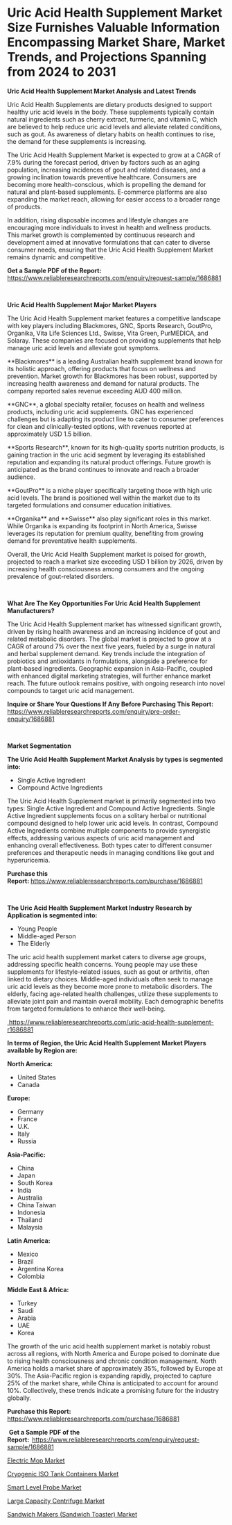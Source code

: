 <p><h1>Uric Acid Health Supplement Market Size Furnishes Valuable Information Encompassing Market Share, Market Trends, and Projections Spanning from 2024 to 2031</h1></p><p><strong>Uric Acid Health Supplement Market Analysis and Latest Trends</strong></p>
<p><p>Uric Acid Health Supplements are dietary products designed to support healthy uric acid levels in the body. These supplements typically contain natural ingredients such as cherry extract, turmeric, and vitamin C, which are believed to help reduce uric acid levels and alleviate related conditions, such as gout. As awareness of dietary habits on health continues to rise, the demand for these supplements is increasing.</p><p>The Uric Acid Health Supplement Market is expected to grow at a CAGR of 7.9% during the forecast period, driven by factors such as an aging population, increasing incidences of gout and related diseases, and a growing inclination towards preventive healthcare. Consumers are becoming more health-conscious, which is propelling the demand for natural and plant-based supplements. E-commerce platforms are also expanding the market reach, allowing for easier access to a broader range of products. </p><p>In addition, rising disposable incomes and lifestyle changes are encouraging more individuals to invest in health and wellness products. This market growth is complemented by continuous research and development aimed at innovative formulations that can cater to diverse consumer needs, ensuring that the Uric Acid Health Supplement Market remains dynamic and competitive.</p></p>
<p><strong>Get a Sample PDF of the Report:&nbsp;</strong> <a href="https://www.reliableresearchreports.com/enquiry/request-sample/1686881?utm_campaign=5&utm_medium=2&utm_source=Github&utm_content=ia&utm_term=16102024&utm_id=uric-acid-health-supplement">https://www.reliableresearchreports.com/enquiry/request-sample/1686881</a></p>
<p>&nbsp;</p>
<p><strong>Uric Acid Health Supplement Major Market Players</strong></p>
<p><p>The Uric Acid Health Supplement market features a competitive landscape with key players including Blackmores, GNC, Sports Research, GoutPro, Organika, Vita Life Sciences Ltd., Swisse, Vita Green, PurMEDICA, and Solaray. These companies are focused on providing supplements that help manage uric acid levels and alleviate gout symptoms.</p><p>**Blackmores** is a leading Australian health supplement brand known for its holistic approach, offering products that focus on wellness and prevention. Market growth for Blackmores has been robust, supported by increasing health awareness and demand for natural products. The company reported sales revenue exceeding AUD 400 million.</p><p>**GNC**, a global specialty retailer, focuses on health and wellness products, including uric acid supplements. GNC has experienced challenges but is adapting its product line to cater to consumer preferences for clean and clinically-tested options, with revenues reported at approximately USD 1.5 billion.</p><p>**Sports Research**, known for its high-quality sports nutrition products, is gaining traction in the uric acid segment by leveraging its established reputation and expanding its natural product offerings. Future growth is anticipated as the brand continues to innovate and reach a broader audience.</p><p>**GoutPro** is a niche player specifically targeting those with high uric acid levels. The brand is positioned well within the market due to its targeted formulations and consumer education initiatives.</p><p>**Organika** and **Swisse** also play significant roles in this market. While Organika is expanding its footprint in North America, Swisse leverages its reputation for premium quality, benefiting from growing demand for preventative health supplements.</p><p>Overall, the Uric Acid Health Supplement market is poised for growth, projected to reach a market size exceeding USD 1 billion by 2026, driven by increasing health consciousness among consumers and the ongoing prevalence of gout-related disorders.</p></p>
<p>&nbsp;</p>
<p><strong>What Are The Key Opportunities For Uric Acid Health Supplement Manufacturers?</strong></p>
<p><p>The Uric Acid Health Supplement market has witnessed significant growth, driven by rising health awareness and an increasing incidence of gout and related metabolic disorders. The global market is projected to grow at a CAGR of around 7% over the next five years, fueled by a surge in natural and herbal supplement demand. Key trends include the integration of probiotics and antioxidants in formulations, alongside a preference for plant-based ingredients. Geographic expansion in Asia-Pacific, coupled with enhanced digital marketing strategies, will further enhance market reach. The future outlook remains positive, with ongoing research into novel compounds to target uric acid management.</p></p>
<p><strong>Inquire or Share Your Questions If Any Before Purchasing This Report:</strong> <a href="https://www.reliableresearchreports.com/enquiry/pre-order-enquiry/1686881?utm_campaign=5&utm_medium=2&utm_source=Github&utm_content=ia&utm_term=16102024&utm_id=uric-acid-health-supplement">https://www.reliableresearchreports.com/enquiry/pre-order-enquiry/1686881</a></p>
<p>&nbsp;</p>
<p><strong>Market Segmentation</strong></p>
<p><strong>The Uric Acid Health Supplement Market Analysis by types is segmented into:</strong></p>
<p><ul><li>Single Active Ingredient</li><li>Compound Active Ingredients</li></ul></p>
<p><p>The Uric Acid Health Supplement market is primarily segmented into two types: Single Active Ingredient and Compound Active Ingredients. Single Active Ingredient supplements focus on a solitary herbal or nutritional compound designed to help lower uric acid levels. In contrast, Compound Active Ingredients combine multiple components to provide synergistic effects, addressing various aspects of uric acid management and enhancing overall effectiveness. Both types cater to different consumer preferences and therapeutic needs in managing conditions like gout and hyperuricemia.</p></p>
<p><strong>Purchase this Report:&nbsp;</strong><a href="https://www.reliableresearchreports.com/purchase/1686881?utm_campaign=5&utm_medium=2&utm_source=Github&utm_content=ia&utm_term=16102024&utm_id=uric-acid-health-supplement">https://www.reliableresearchreports.com/purchase/1686881</a></p>
<p>&nbsp;</p>
<p><strong>The Uric Acid Health Supplement Market Industry Research by Application is segmented into:</strong></p>
<p><ul><li>Young People</li><li>Middle-aged Person</li><li>The Elderly</li></ul></p>
<p><p>The uric acid health supplement market caters to diverse age groups, addressing specific health concerns. Young people may use these supplements for lifestyle-related issues, such as gout or arthritis, often linked to dietary choices. Middle-aged individuals often seek to manage uric acid levels as they become more prone to metabolic disorders. The elderly, facing age-related health challenges, utilize these supplements to alleviate joint pain and maintain overall mobility. Each demographic benefits from targeted formulations to enhance their well-being.</p></p>
<p><a href="https://www.reliableresearchreports.com/uric-acid-health-supplement-r1686881?utm_campaign=5&utm_medium=2&utm_source=Github&utm_content=ia&utm_term=16102024&utm_id=uric-acid-health-supplement">&nbsp;https://www.reliableresearchreports.com/uric-acid-health-supplement-r1686881</a></p>
<p><strong>In terms of Region, the Uric Acid Health Supplement Market Players available by Region are:</strong></p>
<p>
    <p> <strong> North America: </strong>
        <ul>
            <li>United States</li>
            <li>Canada</li>
        </ul>
        </p> 
    <p> <strong> Europe: </strong>
        <ul>
            <li>Germany</li>
            <li>France</li>
            <li>U.K.</li>
            <li>Italy</li>
            <li>Russia</li>
        </ul>
        </p> 
    <p> <strong> Asia-Pacific: </strong>
        <ul>
            <li>China</li>
            <li>Japan</li>
            <li>South Korea</li>
            <li>India</li>
            <li>Australia</li>
            <li>China Taiwan</li>
            <li>Indonesia</li>
            <li>Thailand</li>
            <li>Malaysia</li>
        </ul>
        </p> 
    <p> <strong> Latin America: </strong>
        <ul>
            <li>Mexico</li>
            <li>Brazil</li>
            <li>Argentina Korea</li>
            <li>Colombia</li>
        </ul>
        </p> 
    <p> <strong> Middle East & Africa: </strong>
        <ul>
            <li>Turkey</li>
            <li>Saudi</li>
            <li>Arabia</li>
            <li>UAE</li>
            <li>Korea</li>
        </ul>
    </p>
    </p>
<p><p>The growth of the uric acid health supplement market is notably robust across all regions, with North America and Europe poised to dominate due to rising health consciousness and chronic condition management. North America holds a market share of approximately 35%, followed by Europe at 30%. The Asia-Pacific region is expanding rapidly, projected to capture 25% of the market share, while China is anticipated to account for around 10%. Collectively, these trends indicate a promising future for the industry globally.</p></p>
<p><strong>Purchase this Report: </strong><a href="https://www.reliableresearchreports.com/purchase/1686881?utm_campaign=5&utm_medium=2&utm_source=Github&utm_content=ia&utm_term=16102024&utm_id=uric-acid-health-supplement">https://www.reliableresearchreports.com/purchase/1686881</a></p>
<p>&nbsp;<strong>Get a Sample PDF of the Report:&nbsp;&nbsp;</strong><a href="https://www.reliableresearchreports.com/enquiry/request-sample/1686881?utm_campaign=5&utm_medium=2&utm_source=Github&utm_content=ia&utm_term=16102024&utm_id=uric-acid-health-supplement">https://www.reliableresearchreports.com/enquiry/request-sample/1686881</a></p>
<p><strong></strong></p>
<p><p><a href="https://github.com/FosterFahey91/Market-Research-Report-List-1/blob/main/electric-mop-market.md?utm_campaign=5&utm_medium=2&utm_source=Github&utm_content=ia&utm_term=16102024&utm_id=uric-acid-health-supplement">Electric Mop Market</a></p><p><a href="https://issuu.com/reportprime-2/docs/cryogenic-iso-tank-containers-marke_191adac7e56e9a?utm_campaign=5&utm_medium=2&utm_source=Github&utm_content=ia&utm_term=16102024&utm_id=uric-acid-health-supplement">Cryogenic ISO Tank Containers Market</a></p><p><a href="https://www.linkedin.com/pulse/global-smart-level-probe-market-analysis-key-trends-future-projections-bpxrf?trk=public_post_embed_feed-article-content&utm_campaign=5&utm_medium=2&utm_source=Github&utm_content=ia&utm_term=16102024&utm_id=uric-acid-health-supplement">Smart Level Probe Market</a></p><p><a href="https://issuu.com/reportprime-2/docs/large-capacity-centrifuge-market-si_b05f6a231ac6bb?utm_campaign=5&utm_medium=2&utm_source=Github&utm_content=ia&utm_term=16102024&utm_id=uric-acid-health-supplement">Large Capacity Centrifuge Market</a></p><p><a href="https://github.com/Rekhakhatun65/Market-Research-Report-List-1/blob/main/sandwich-makers-sandwich-toaster-market.md?utm_campaign=5&utm_medium=2&utm_source=Github&utm_content=ia&utm_term=16102024&utm_id=uric-acid-health-supplement">Sandwich Makers (Sandwich Toaster) Market</a></p></p>